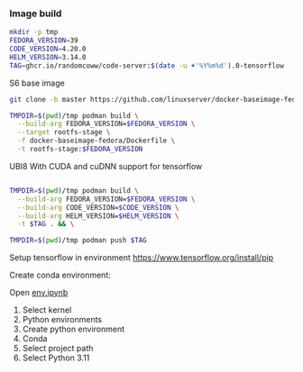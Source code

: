 ### Image build

```bash
mkdir -p tmp
FEDORA_VERSION=39
CODE_VERSION=4.20.0
HELM_VERSION=3.14.0
TAG=ghcr.io/randomcoww/code-server:$(date -u +'%Y%m%d').0-tensorflow
```

S6 base image

```bash
git clone -b master https://github.com/linuxserver/docker-baseimage-fedora.git

TMPDIR=$(pwd)/tmp podman build \
  --build-arg FEDORA_VERSION=$FEDORA_VERSION \
  --target rootfs-stage \
  -f docker-baseimage-fedora/Dockerfile \
  -t rootfs-stage:$FEDORA_VERSION
```

UBI8 With CUDA and cuDNN support for tensorflow

```bash

TMPDIR=$(pwd)/tmp podman build \
  --build-arg FEDORA_VERSION=$FEDORA_VERSION \
  --build-arg CODE_VERSION=$CODE_VERSION \
  --build-arg HELM_VERSION=$HELM_VERSION \
  -t $TAG . && \

TMPDIR=$(pwd)/tmp podman push $TAG
```

Setup tensorflow in environment https://www.tensorflow.org/install/pip

Create conda environment:

Open [env.ipynb](env.ipynb)

1. Select kernel
2. Python environments
3. Create python environment
4. Conda
5. Select project path
6. Select Python 3.11
